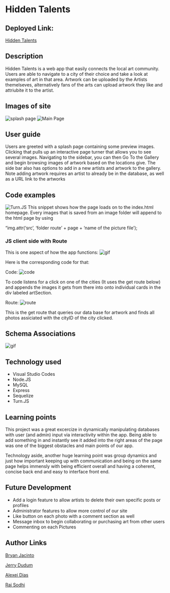 # Hidden Talents
## Deployed Link:
[Hidden Talents](https://polar-meadow-22968.herokuapp.com/)


## Description
Hidden Talents is a web app that easily connects the local art community. Users are able to navigate to a city of their choice and take a look at examples of art in that area. Artwork can be uploaded by the Artists themelseves, alternatively fans of the arts can upload artwork they like and attriubite it to the artist.


## Images of site
![splash page](https://i.imgur.com/Rfmisx6.png)
![Main Page](https://i.imgur.com/JDfjKEj.png)


## User guide
Users are greeted with a splash page containing some preview images. Clicking that pulls up an interactive page turner that allows you to see several images. Navigating to the sidebar, you can then Go To the Gallery and begin browsing images of artwork based on the locations give. The side bar also has options to add in a new artists and artwork to the gallery. Note adding artwork requires an artist to already be in the database, as well as a URL link to the artworks 


## Code examples
![Turn.JS](https://i.imgur.com/0s1SHX1.png "Turn.JS")
This snippet shows how the page loads on to the index.html homepage. 
Every images that is saved from an image folder will append to the html page by using

“img.attr(‘src’, ‘folder route’ + page + ‘name of the picture file’);

### JS client side with Route
This is one aspect of how the app functions:
![gif](https://i.imgur.com/Okja4I8.gif)

Here is the corresponding code for that:

Code:
![code](https://i.imgur.com/VuQyaNF.png)

To code listens for a click on one of the cities (It uses the get route below) and appends the images it gets from there into onto individual cards in the div labeled artSection.

Route:
![route](https://i.imgur.com/u1SaHTS.png)

This is the get route that queries our data base for artwork and finds all photos assiciated with the cityID of the city clicked.

## Schema Associations
![gif](https://i.imgur.com/KI8OQiv.jpg)



## Technology used
* Visual Studio Codes
* Node.JS
* MySQL
* Express
* Sequelize
* Turn.JS


## Learning points
This project was a great excercize in dynamically manipulating databases with user (and admin) input via interactivity within the app. Being able to add something in and instantly see it added into the right areas of the page was one of the biggest obstacles and main points of our app. 

Technology aside, another huge learning point was group dynamics and just how important keeping up with communication and being on the same page helps immensly with being efficient overall and having a coherent, concise back end and easy to interface front end.


## Future Development
* Add a login feature to allow artists to delete their own specific posts or profiles
* Administrator features to allow more control of our site 
* Like button on each photo with a comment section as well
* Message inbox to begin collaborating or purchasing art from other users
* Commenting on each Pictures

## Author Links
[Bryan Jacinto](https://github.com/bryanjacinto1994)

[Jerry Dudum](https://github.com/Jerry-Dudum)

[Alexei Dias](https://github.com/AlexeiDias)

[Raj Sodhi](https://github.com/Rajsodhi1)





